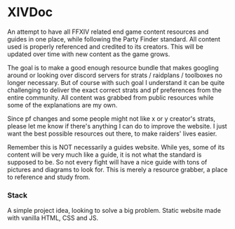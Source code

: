 # XIVDoc

An attempt to have all FFXIV related end game content resources and guides in one place, while following the Party Finder standard. All content used is properly referenced and credited to its creators. This will be updated over time with new content as the game grows.

The goal is to make a good enough resource bundle that makes googling around or looking over discord servers for strats / raidplans / toolboxes no longer necessary. But of course with such goal I understand it can be quite challenging to deliver the exact correct strats and pf preferences from the entire community. All content was grabbed from public resources while some of the explanations are my own.

Since pf changes and some people might not like x or y creator's strats, please let me know if there's anything I can do to improve the website. I just want the best possible resources out there, to make raiders' lives easier.

Remember this is NOT necessarily a guides website. While yes, some of its content will be very much like a guide, it is not what the standard is supposed to be. So not every fight will have a nice guide with tons of pictures and diagrams to look for. This is merely a resource grabber, a place to reference and study from.

### Stack

A simple project idea, looking to solve a big problem. Static website made with vanilla HTML, CSS and JS.